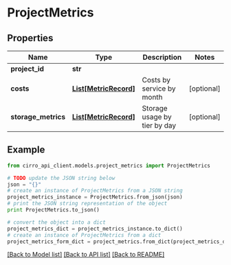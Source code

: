 # ProjectMetrics


## Properties

Name | Type | Description | Notes
------------ | ------------- | ------------- | -------------
**project_id** | **str** |  | 
**costs** | [**List[MetricRecord]**](MetricRecord.md) | Costs by service by month | [optional] 
**storage_metrics** | [**List[MetricRecord]**](MetricRecord.md) | Storage usage by tier by day | [optional] 

## Example

```python
from cirro_api_client.models.project_metrics import ProjectMetrics

# TODO update the JSON string below
json = "{}"
# create an instance of ProjectMetrics from a JSON string
project_metrics_instance = ProjectMetrics.from_json(json)
# print the JSON string representation of the object
print ProjectMetrics.to_json()

# convert the object into a dict
project_metrics_dict = project_metrics_instance.to_dict()
# create an instance of ProjectMetrics from a dict
project_metrics_form_dict = project_metrics.from_dict(project_metrics_dict)
```
[[Back to Model list]](../README.md#documentation-for-models) [[Back to API list]](../README.md#documentation-for-api-endpoints) [[Back to README]](../README.md)


